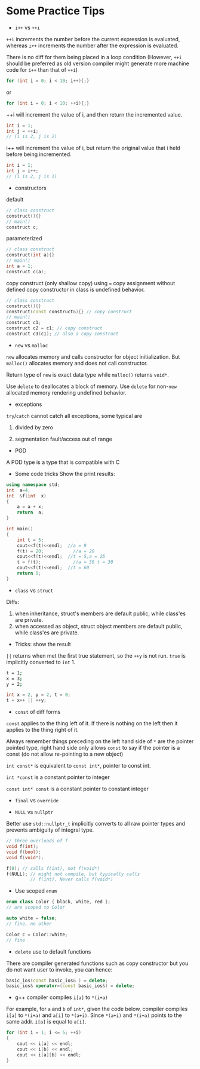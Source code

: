 # Some Practice Tips

* `i++` vs `++i`

`++i` increments the number before the current expression is evaluated, whereas `i++` increments the number after the expression is evaluated.

There is no diff for them being placed in a loop condition (However, `++i` should be preferred as old version compiler might generate more machine code for `i++` than that of `++i`)
```cpp
for (int i = 0; i < 10; i++){;}
```
or
```cpp
for (int i = 0; i < 10; ++i){;}
```

++i will increment the value of i, and then return the incremented value.
```cpp
int i = 1;
int j = ++i;
// (i is 2, j is 2)
```
i++ will increment the value of i, but return the original value that i held before being incremented.
```cpp
int i = 1;
int j = i++;
// (i is 2, j is 1)
```

* constructors

default
```cpp
// class construct
construct(){}
// main()
construct c;
```

parameterized
```cpp
// class construct
construct(int a){}
// main()
int a = 1;
construct c(a);
```

copy construct (only shallow copy)
using `=` copy assignment without defined copy constructor in class is undefined behavior.
```cpp
// class construct
construct(){}
construct(const construct&){} // copy construct
// main()
construct c1;
construct c2 = c1; // copy construct
construct c3(c1); // also a copy construct
```

* `new` vs `malloc`

`new` allocates memory and calls constructor for object initialization. But `malloc()` allocates memory and does not call constructor.

Return type of `new` is exact data type while `malloc()` returns `void*`.

Use `delete` to deallocates a block of memory. Use `delete` for non-`new` allocated memory rendering undefined behavior.

* exceptions

`try`/`catch` cannot catch all exceptions, some typical are

1) divided by zero

2) segmentation fault/access out of range

* POD

A POD type is a type that is compatible with C 

* Some code tricks
Show the print results:
```cpp
using namespace std;
int  a=4;
int  &f(int  x)
{
    a = a + x;
    return  a;
}

int main()
{
    int t = 5;
    cout<<f(t)<<endl;  //a = 9
    f(t) = 20;           //a = 20
    cout<<f(t)<<endl;  //t = 5,a = 25
    t = f(t);            //a = 30 t = 30
    cout<<f(t)<<endl;  //t = 60
    return 0;
}
```

* `class` vs `struct`

Diffs: 
1) when inheritance, struct's members are default public, while class'es are private.
2) when accessed as object, struct object members are default public, while class'es are private.

* Tricks: show the result

`||` returns when met the first true statement, so the `++y` is not run. `true` is implicitly converted to `int` 1.

```bash
t = 1;
x = 3;
y = 2;
```

```cpp
int x = 2, y = 2, t = 0;
t = x++ || ++y;
```

* `const` of diff forms

`const` applies to the thing left of it. If there is nothing on the left then it applies to the thing right of it.

Always remember things preceding on the left hand side of `*` are the pointer pointed type, right hand side only allows `const` to say if the pointer is a const (do not allow re-pointing to a new object)

`int const*` is equivalent to `const int*`, pointer to const int.

`int *const` is a constant pointer to integer

`const int* const` is a constant pointer to constant integer

* `final` vs `override`

* `NULL` vs `nullptr`

Better use `std::nullptr_t` implicitly converts to all raw pointer types and prevents ambiguity of integral type.

```cpp
// three overloads of f
void f(int);
void f(bool);
void f(void*);

f(0); // calls f(int), not f(void*)
f(NULL); // might not compile, but typically calls
         // f(int). Never calls f(void*)
```

* Use scoped `enum`

```cpp
enum class Color { black, white, red };
// are scoped to Color

auto white = false;
// fine, no other

Color c = Color::white; 
// fine
```

* `delete` use to default functions

There are compiler generated functions such as copy constructor but you do not want user to invoke, you can hence:
```cpp
basic_ios(const basic_ios& ) = delete;
basic_ios& operator=(const basic_ios&) = delete;
```

* g++ compiler compiles `i[a]` to `*(i+a)`

For example, for `a` and `b` of `int*`, given the code below, compiler compiles `i[a]` to `*(i+a)` and `a[i]` to `*(a+i)`. Since `*(a+i)` and `*(i+a)` points to the same addr. `i[a]` is equal to `a[i]`.
```cpp
for (int i = 1; i <= 5; ++i)
{
    cout << i[a] << endl;
    cout << i[b] << endl;
    cout << i[a][b] << endl;
}
```
